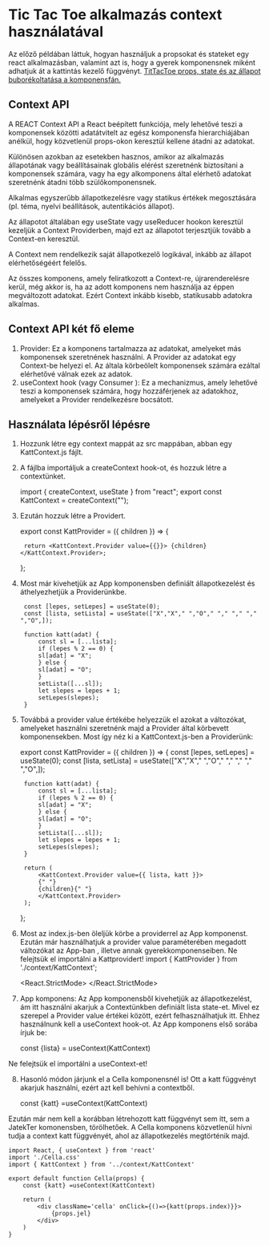 # Tic Tac Toe alkalmazás context használatával

Az előző példában láttuk, hogyan használjuk a propsokat és stateket egy react alkalmazásban, valamint azt is, hogy a gyerek komponensnek miként adhatjuk át a kattintás kezelő függvényt. 
<a href="https://github.com/csefikatalin/tictactoe_2024.git">TitTacToe props, state és az állapot buborékoltatása a komponensfán. </a>

## Context API

A REACT Context API a React beépített funkciója, mely lehetővé teszi a komponensek közötti adatátvitelt az egész komponensfa hierarchiájában anélkül, hogy közvetlenül props-okon keresztül kellene átadni az adatokat. 

Különösen azokban az esetekben hasznos, amikor az alkalmazás állapotának vagy beállításainak globális elérést szeretnénk biztosítani a komponensek számára, vagy ha egy alkomponens által elérhető adatokat szeretnénk átadni több szülőkomponensnek. 

Alkalmas egyszerűbb állapotkezelésre vagy statikus értékek megosztására (pl. téma, nyelvi beállítások, autentikációs állapot).

Az állapotot általában egy useState vagy useReducer hookon keresztül kezeljük a Context Providerben, majd ezt az állapotot terjesztjük tovább a Context-en keresztül.

A Context nem rendelkezik saját állapotkezelő logikával, inkább az állapot elérhetőségéért felelős.

Az összes komponens, amely feliratkozott a Context-re, újrarenderelésre kerül, még akkor is, ha az adott komponens nem használja az éppen megváltozott adatokat. Ezért Context inkább kisebb, statikusabb adatokra alkalmas.

## Context API két fő eleme

1. Provider: Ez a komponens tartalmazza az adatokat, amelyeket más komponensek szeretnének használni. A Provider az adatokat egy Context-be helyezi el. Az általa körbeölelt komponensek számára ezáltal elérhetővé válnak ezek az adatok. 
2.	useContext hook (vagy Consumer ): Ez a mechanizmus, amely lehetővé teszi a komponensek számára, hogy hozzáférjenek az adatokhoz, amelyeket a Provider rendelkezésre bocsátott. 


## Használata lépésről lépésre

1. Hozzunk létre egy context mappát az src mappában, abban egy KattContext.js fájlt. 
2. A fájlba importáljuk a createContext hook-ot, és hozzuk létre a contextünket. 

    import { createContext, useState } from "react";
    export const KattContext = createContext("");

3. Ezután hozzuk létre a Providert. 

    export const KattProvider = ({ children }) => {

        return <KattContext.Provider value={{}}> {children} </KattContext.Provider>;
    };
4. Most már kivehetjük az App komponensben definiált állapotkezelést és áthelyezhetjük a Providerünkbe. 

        const [lepes, setLepes] = useState(0);
        const [lista, setLista] = useState(["X","X"," ","O"," "," "," "," ","O",]);
        
        function katt(adat) {
            const sl = [...lista];
            if (lepes % 2 == 0) {
            sl[adat] = "X";
            } else {
            sl[adat] = "O";
            }
            setLista([...sl]);
            let slepes = lepes + 1;
            setLepes(slepes);
        }


5. Továbbá a provider value értékébe helyezzük el azokat a változókat, amelyeket használni szeretnénk majd a Provider által körbevett komponensekben.  Most így néz ki a KattContext.js-ben a Providerünk: 

    export const KattProvider = ({ children }) => {
        const [lepes, setLepes] = useState(0);
        const [lista, setLista] = useState(["X","X"," ","O"," "," "," "," ","O",]);
        
        function katt(adat) {
            const sl = [...lista];
            if (lepes % 2 == 0) {
            sl[adat] = "X";
            } else {
            sl[adat] = "O";
            }
            setLista([...sl]);
            let slepes = lepes + 1;
            setLepes(slepes);
        }

        return (
            <KattContext.Provider value={{ lista, katt }}>
            {" "}
            {children}{" "}
            </KattContext.Provider>
        );
    };

6. Most az index.js-ben öleljük körbe a providerrel az App komponenst. Ezután már használhatjuk a provider value paraméterében megadott változókat az App-ban , illetve annak gyerekkomponenseiben.  Ne felejtsük el importálni a Kattprovidert! import { KattProvider } from './context/KattContext'; 

    <React.StrictMode>
    <KattProvider>
        <App />
    </KattProvider>
    </React.StrictMode>

7. App komponens: 
Az App komponensből kivehetjük az állapotkezelést, ám itt használni akarjuk a Contextünkben definiált lista state-et. 
Mivel ez szerepel a Provider value értékei között, ezért felhasználhatjuk itt. 
Ehhez használnunk kell a useContext hook-ot. 
Az App komponens első sorába  írjuk be: 

    const {lista} = useContext(KattContext)

Ne felejtsük el importálni a useContext-et!

8. Hasonló módon járjunk el a Cella komponensnél is! Ott a katt függvényt akarjuk használni, ezért azt kell behívni a contextből. 
    
    const {katt} =useContext(KattContext)

Ezután már nem kell a korábban létrehozott katt függvényt sem itt, sem a JatekTer komonensben, törölhetőek. A Cella komponens közvetlenül hívni tudja a context katt függvényét, ahol az állapotkezelés megtörténik majd.

    import React, { useContext } from 'react'
    import './Cella.css'
    import { KattContext } from '../context/KattContext'

    export default function Cella(props) {
        const {katt} =useContext(KattContext)
        
        return (
            <div className='cella' onClick={()=>{katt(props.index)}}>
                {props.jel}
            </div>
        )
    }

 

